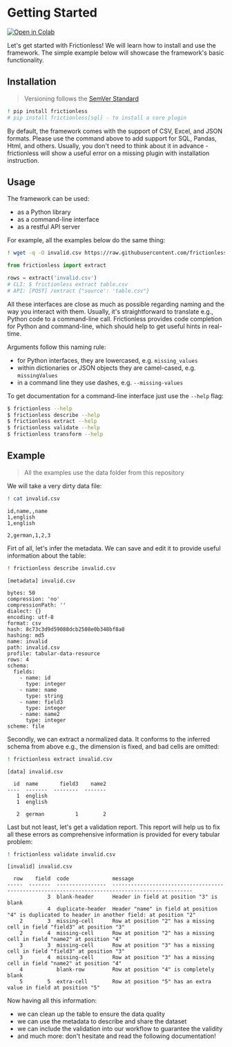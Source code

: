 # Getting Started

[![Open in Colab](https://colab.research.google.com/assets/colab-badge.svg)](https://colab.research.google.com/drive/1VyDx6C3pxF3Vab8MxH_sI86OTSNmYuDJ)



Let's get started with Frictionless! We will learn how to install and use the framework. The simple example below will showcase the framework's basic functionality.


## Installation

> Versioning follows the [SemVer Standard](https://semver.org/)





```bash
! pip install frictionless
# pip install frictionless[sql] - to install a core plugin
```


By default, the framework comes with the support of CSV, Excel, and JSON formats. Please use the command above to add support for SQL, Pandas, Html, and others. Usually, you don't need to think about it in advance - frictionless will show a useful error on a missing plugin with installation instruction.

## Usage

The framework can be used:
- as a Python library
- as a command-line interface
- as a restful API server

For example, all the examples below do the same thing:



```bash
! wget -q -O invalid.csv https://raw.githubusercontent.com/frictionlessdata/frictionless-py/master/data/invalid.csv
```


```python
from frictionless import extract

rows = extract('invalid.csv')
# CLI: $ frictionless extract table.csv
# API: [POST] /extract {"source': 'table.csv"}
```

All these interfaces are close as much as possible regarding naming and the way you interact with them. Usually, it's straightforward to translate e.g., Python code to a command-line call. Frictionless provides code completion for Python and command-line, which should help to get useful hints in real-time.

Arguments follow this naming rule:
- for Python interfaces, they are lowercased, e.g. `missing_values`
- within dictionaries or JSON objects they are camel-cased, e.g. `missingValues`
- in a command line they use dashes, e.g. `--missing-values`

To get documentation for a command-line interface just use the `--help` flag:

```bash
$ frictionless --help
$ frictionless describe --help
$ frictionless extract --help
$ frictionless validate --help
$ frictionless transform --help
```


## Example

> All the examples use the data folder from this repository

We will take a very dirty data file:



```bash
! cat invalid.csv
```

    id,name,,name
    1,english
    1,english

    2,german,1,2,3


Firt of all, let's infer the metadata. We can save and edit it to provide useful information about the table:



```bash
! frictionless describe invalid.csv
```

    [metadata] invalid.csv

    bytes: 50
    compression: 'no'
    compressionPath: ''
    dialect: {}
    encoding: utf-8
    format: csv
    hash: 8c73c3d9d59088dcb2508e0b348bf8a8
    hashing: md5
    name: invalid
    path: invalid.csv
    profile: tabular-data-resource
    rows: 4
    schema:
      fields:
        - name: id
          type: integer
        - name: name
          type: string
        - name: field3
          type: integer
        - name: name2
          type: integer
    scheme: file


Secondly, we can extract a normalized data. It conforms to the inferred schema from above e.g., the dimension is fixed, and bad cells are omitted:



```bash
! frictionless extract invalid.csv
```

    [data] invalid.csv

      id  name       field3    name2
    ----  -------  --------  -------
       1  english
       1  english

       2  german          1        2


Last but not least, let's get a validation report. This report will help us to fix all these errors as comprehensive information is provided for every tabular problem:



```bash
! frictionless validate invalid.csv
```

    [invalid] invalid.csv

      row    field  code              message
    -----  -------  ----------------  ------------------------------------------------------------------------------------------------
                 3  blank-header      Header in field at position "3" is blank
                 4  duplicate-header  Header "name" in field at position "4" is duplicated to header in another field: at position "2"
        2        3  missing-cell      Row at position "2" has a missing cell in field "field3" at position "3"
        2        4  missing-cell      Row at position "2" has a missing cell in field "name2" at position "4"
        3        3  missing-cell      Row at position "3" has a missing cell in field "field3" at position "3"
        3        4  missing-cell      Row at position "3" has a missing cell in field "name2" at position "4"
        4           blank-row         Row at position "4" is completely blank
        5        5  extra-cell        Row at position "5" has an extra value in field at position "5"


Now having all this information:
- we can clean up the table to ensure the data quality
- we can use the metadata to describe and share the dataset
- we can include the validation into our workflow to guarantee the validity
- and much more: don't hesitate and read the following documentation!
